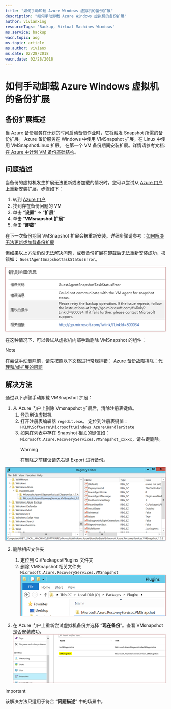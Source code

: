 ```yaml
---
title: "如何手动卸载 Azure Windows 虚拟机的备份扩展"
description: "如何手动卸载 Azure Windows 虚拟机的备份扩展"
author: vivianxing
resourceTags: 'Backup, Virtual Machines Windows'
ms.service: backup
wacn.topic: aog
ms.topic: article
ms.author: vivianx
ms.date: 02/28/2018
wacn.date: 02/28/2018
---
```


# 如何手动卸载 Azure Windows 虚拟机的备份扩展

## 备份扩展概述

当 Azure 备份服务在计划的时间启动备份作业时，它将触发 Snapshot 所需的备份扩展。 Azure 备份服务在 Windows 中使用 VMSnapshot 扩展，在 Linux 中使用 VMSnapshotLinux 扩展。 在第一个 VM 备份期间安装扩展。详情请参考文档:[在 Azure 中计划 VM 备份基础结构](/backup/backup-azure-vms-introduction)。

## 问题描述

当备份的虚拟机发生扩展无法更新或者加载的情况时，您可以尝试从 [Azure 门户](https://portal.azure.cn)上重新安装扩展，步骤如下：

1. 转到 [Azure 门户](https://portal.azure.cn)
2. 找到存在备份问题的 VM
3. 单击 “**设置**” -> “**扩展**”
4. 单击 “**VMsnapshot 扩展**”
5. 单击 “**卸载**” 

在下一次备份期间 VMSnapshot 扩展会被重新安装。详细步骤请参考：[如何解决无法更新或加载备份扩展](/backup/backup-azure-troubleshoot-vm-backup-fails-snapshot-timeout#the-backup-extension-fails-to-update-or-load)

但如果以上方法仍然无法解决问题，或者备份扩展在卸载后无法重新安装成功，报错如： `GuestAgentSnapshotTaskStatusError`。

![01](media/aog-backup-howto-uninstall-extention-in-windows-vm-manually/01.png)

在这种情况下，可以尝试从虚拟机内部手动删除 VMSnapshot 的组件：

> [!NOTE]
> 在尝试手动删除前，请先按照以下文档进行常规排错：
> [Azure 备份故障排除：代理和/或扩展的问题](/backup/backup-azure-troubleshoot-vm-backup-fails-snapshot-timeout)

## 解决方法

通过以下步骤手动卸载 VMSnapshot 扩展：

1. 从 Azure 门户上删除 Vmsnapshot 扩展后，清除注册表键值。
    1. 登录到该虚拟机
    2. 打开注册表编辑器 `regedit.exe`。 定位到注册表键值：`HKLM\Software\Microsoft\Windows Azure\HandlerState`
    3. 如果在列表中存在 Snapshot 相关的键值如：`Microsoft.Azure.RecoveryServices.VMSnapshot_xxxxx`，请右键删除。
        > [!WARNING]
        > 在删除之前建议请先右键 Export 进行备份。

![02](media/aog-backup-howto-uninstall-extention-in-windows-vm-manually/02.png)

2. 删除相应文件夹

    1. 定位到 C:\Packages\Plugins 文件夹
    2. 删除 VMSnapshot 相关文件夹`Microsoft.Azure.RecoveryServices.VMSnapshot`
        ![03](media/aog-backup-howto-uninstall-extention-in-windows-vm-manually/03.png)

3. 在 Azure 门户上重新尝试虚拟机备份并选择 “**现在备份**”。查看 VMsnapshot 是否安装成功。
    ![04](media/aog-backup-howto-uninstall-extention-in-windows-vm-manually/04.png)

> [!IMPORTANT]
> 该解决方法只适用于符合 “**问题描述**” 中的场景中。